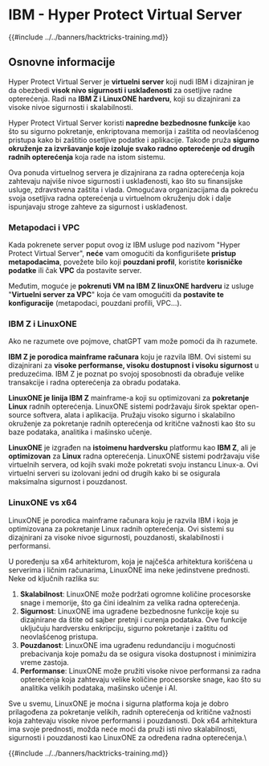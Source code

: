 # IBM - Hyper Protect Virtual Server

{{#include ../../banners/hacktricks-training.md}}

## Osnovne informacije

Hyper Protect Virtual Server je **virtuelni server** koji nudi IBM i dizajniran je da obezbedi **visok nivo sigurnosti i usklađenosti** za osetljive radne opterećenja. Radi na **IBM Z i LinuxONE hardveru**, koji su dizajnirani za visoke nivoe sigurnosti i skalabilnosti.

Hyper Protect Virtual Server koristi **napredne bezbednosne funkcije** kao što su sigurno pokretanje, enkriptovana memorija i zaštita od neovlašćenog pristupa kako bi zaštitio osetljive podatke i aplikacije. Takođe pruža **sigurno okruženje za izvršavanje koje izoluje svako radno opterećenje od drugih radnih opterećenja** koja rade na istom sistemu.

Ova ponuda virtuelnog servera je dizajnirana za radna opterećenja koja zahtevaju najviše nivoe sigurnosti i usklađenosti, kao što su finansijske usluge, zdravstvena zaštita i vlada. Omogućava organizacijama da pokreću svoja osetljiva radna opterećenja u virtuelnom okruženju dok i dalje ispunjavaju stroge zahteve za sigurnost i usklađenost.

### Metapodaci i VPC

Kada pokrenete server poput ovog iz IBM usluge pod nazivom "Hyper Protect Virtual Server", **neće** vam omogućiti da konfigurišete **pristup metapodacima**, povežete bilo koji **pouzdani profil**, koristite **korisničke podatke** ili čak **VPC** da postavite server.

Međutim, moguće je **pokrenuti VM na IBM Z linuxONE hardveru** iz usluge "**Virtuelni server za VPC**" koja će vam omogućiti da **postavite te konfiguracije** (metapodaci, pouzdani profili, VPC...).

### IBM Z i LinuxONE

Ako ne razumete ove pojmove, chatGPT vam može pomoći da ih razumete.

**IBM Z je porodica mainframe računara** koju je razvila IBM. Ovi sistemi su dizajnirani za **visoke performanse, visoku dostupnost i visoku sigurnost** u preduzećima. IBM Z je poznat po svojoj sposobnosti da obrađuje velike transakcije i radna opterećenja za obradu podataka.

**LinuxONE je linija IBM Z** mainframe-a koji su optimizovani za **pokretanje Linux** radnih opterećenja. LinuxONE sistemi podržavaju širok spektar open-source softvera, alata i aplikacija. Pružaju visoko sigurno i skalabilno okruženje za pokretanje radnih opterećenja od kritične važnosti kao što su baze podataka, analitika i mašinsko učenje.

**LinuxONE** je izgrađen na **istoimenu hardversku** platformu kao **IBM Z**, ali je **optimizovan** za **Linux** radna opterećenja. LinuxONE sistemi podržavaju više virtuelnih servera, od kojih svaki može pokretati svoju instancu Linux-a. Ovi virtuelni serveri su izolovani jedni od drugih kako bi se osigurala maksimalna sigurnost i pouzdanost.

### LinuxONE vs x64

LinuxONE je porodica mainframe računara koju je razvila IBM i koja je optimizovana za pokretanje Linux radnih opterećenja. Ovi sistemi su dizajnirani za visoke nivoe sigurnosti, pouzdanosti, skalabilnosti i performansi.

U poređenju sa x64 arhitekturom, koja je najčešća arhitektura korišćena u serverima i ličnim računarima, LinuxONE ima neke jedinstvene prednosti. Neke od ključnih razlika su:

1. **Skalabilnost**: LinuxONE može podržati ogromne količine procesorske snage i memorije, što ga čini idealnim za velika radna opterećenja.
2. **Sigurnost**: LinuxONE ima ugrađene bezbednosne funkcije koje su dizajnirane da štite od sajber pretnji i curenja podataka. Ove funkcije uključuju hardversku enkripciju, sigurno pokretanje i zaštitu od neovlašćenog pristupa.
3. **Pouzdanost**: LinuxONE ima ugrađenu redundanciju i mogućnosti prebacivanja koje pomažu da se osigura visoka dostupnost i minimizira vreme zastoja.
4. **Performanse**: LinuxONE može pružiti visoke nivoe performansi za radna opterećenja koja zahtevaju velike količine procesorske snage, kao što su analitika velikih podataka, mašinsko učenje i AI.

Sve u svemu, LinuxONE je moćna i sigurna platforma koja je dobro prilagođena za pokretanje velikih, radnih opterećenja od kritične važnosti koja zahtevaju visoke nivoe performansi i pouzdanosti. Dok x64 arhitektura ima svoje prednosti, možda neće moći da pruži isti nivo skalabilnosti, sigurnosti i pouzdanosti kao LinuxONE za određena radna opterećenja.\\

{{#include ../../banners/hacktricks-training.md}}
